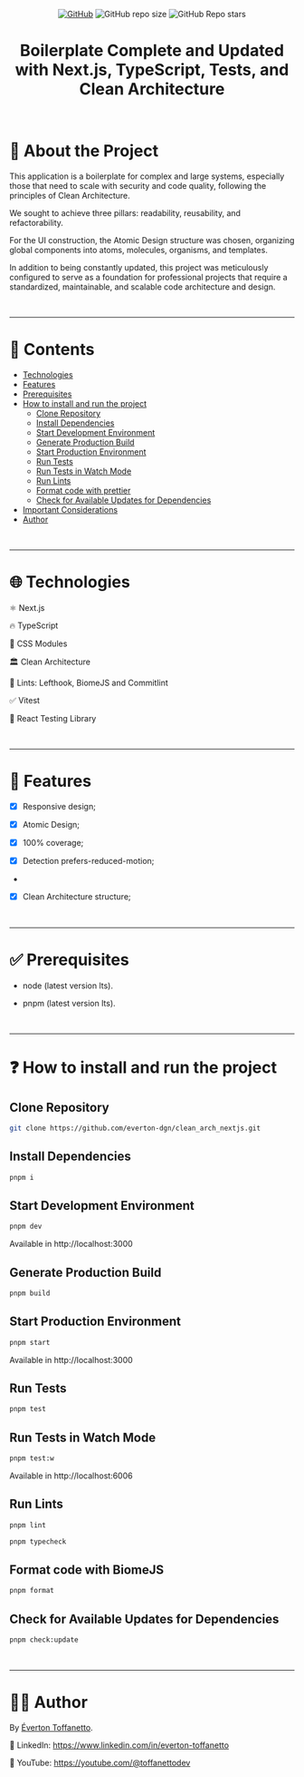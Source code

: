 <div align="center">

<a href="./LICENSE">![GitHub](https://img.shields.io/github/license/everton-dgn/clean_arch_nextjs?style=plastic)</a>
![GitHub repo size](https://img.shields.io/github/repo-size/everton-dgn/clean_arch_nextjs?style=plastic)
![GitHub Repo stars](https://img.shields.io/github/stars/everton-dgn/clean_arch_nextjs?color=yellow&style=plastic)

</div>

<h1 align="center">Boilerplate Complete and Updated with Next.js, TypeScript, Tests, and Clean Architecture</h1>

<br />

# :memo: About the Project

This application is a boilerplate for complex and large systems, especially those that need to scale with security and code quality, following the principles of Clean Architecture.

We sought to achieve three pillars: readability, reusability, and refactorability.

For the UI construction, the Atomic Design structure was chosen, organizing global components into atoms, molecules, organisms, and templates.

In addition to being constantly updated, this project was meticulously configured to serve as a foundation for professional projects that require a standardized, maintainable, and scalable code architecture and design.

<br />

---

# :pushpin: Contents

- [Technologies](#globe_with_meridians-technologies)
- [Features](#triangular_flag_on_post-features)
- [Prerequisites](#white_check_mark-prerequisites)
- [How to install and run the project](#question-how-to-install-and-run-the-project)
  - [Clone Repository](#clone-repository)
  - [Install Dependencies](#install-dependencies)
  - [Start Development Environment](#start-development-environment)
  - [Generate Production Build](#generate-production-build)
  - [Start Production Environment](#start-production-environment)
  - [Run Tests](#run-tests)
  - [Run Tests in Watch Mode](#run-tests-in-watch-mode)
  - [Run Lints](#run-lints)
  - [Format code with prettier](#format-code-with-prettier)
  - [Check for Available Updates for Dependencies](#check-for-available-updates-for-dependencies)
- [Important Considerations](#rotating_light-important-considerations)
- [Author](#technologist-author)

<br />

---

# :globe_with_meridians: Technologies

⚛ Next.js

🔥 TypeScript

💅 CSS Modules

🏛 Clean Architecture

🚩 Lints: Lefthook, BiomeJS and Commitlint

✅ Vitest

🐙 React Testing Library

<br />

---

# :triangular_flag_on_post: Features

- [x] Responsive design;

- [x] Atomic Design;

- [x] 100% coverage;

- [x] Detection prefers-reduced-motion;
- 
- [x] Clean Architecture structure;

<br />

---

# :white_check_mark: Prerequisites

- node (latest version lts).

- pnpm (latest version lts).

<br />

---

# :question: How to install and run the project

## Clone Repository

```bash
git clone https://github.com/everton-dgn/clean_arch_nextjs.git
```

## Install Dependencies

```bash
pnpm i
```

## Start Development Environment

```bash
pnpm dev
```

Available in http://localhost:3000

## Generate Production Build

```bash
pnpm build
```

## Start Production Environment

```bash
pnpm start
```

Available in http://localhost:3000

## Run Tests

```bash
pnpm test
```

## Run Tests in Watch Mode

```bash
pnpm test:w
```

Available in http://localhost:6006

## Run Lints

```bash
pnpm lint
```

```bash
pnpm typecheck
```

## Format code with BiomeJS

```bash
pnpm format
```

## Check for Available Updates for Dependencies

```bash
pnpm check:update
```

<br />

---

# :technologist: Author

By [Éverton Toffanetto](https://programadordesucesso.com).

:link: LinkedIn: https://www.linkedin.com/in/everton-toffanetto

:link: YouTube: https://youtube.com/@toffanettodev
